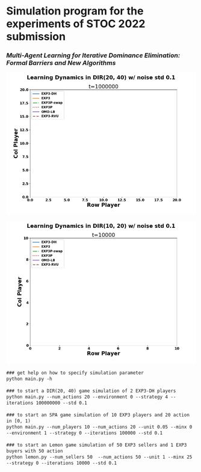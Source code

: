 # Simulation program for the experiments of STOC 2022 submission
### *Multi-Agent  Learning for  Iterative Dominance Elimination: Formal Barriers and New Algorithms*

![DIR(20,40) animation](DIR(20,40).gif)

![DIR(10,20) animations](DIR(10,20).gif)

```
### get help on how to specify simulation parameter
python main.py -h

### to start a DIR(20, 40) game simulation of 2 EXP3-DH players
python main.py --num_actions 20 --environment 0 --strategy 4 --iterations 100000000 --std 0.1

### to start an SPA game simulation of 10 EXP3 players and 20 action in [0, 1)
python main.py --num_players 10 --num_actions 20 --unit 0.05 --minx 0 --environment 1 --strategy 0 --iterations 100000 --std 0.1

### to start an Lemon game simulation of 50 EXP3 sellers and 1 EXP3 buyers with 50 action 
python lemon.py --num_sellers 50  --num_actions 50 --unit 1 --minx 25 --strategy 0 --iterations 10000 --std 0.1

```
